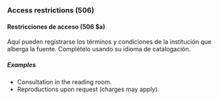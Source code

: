 ### Access restrictions (506)

#### Restricciones de acceso (506 $a)

Aquí pueden registrarse los términos y condiciones de la institución que alberga la fuente. Complételo usando su idioma de catalogación.

##### Examples

- Consultation in the reading room.
- Reproductions upon request (charges may apply).
